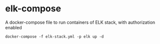 # elk-compose
A docker-compose file to run containers of ELK stack, with authorization enabled

```
docker-compose -f elk-stack.yml -p elk up -d
```
